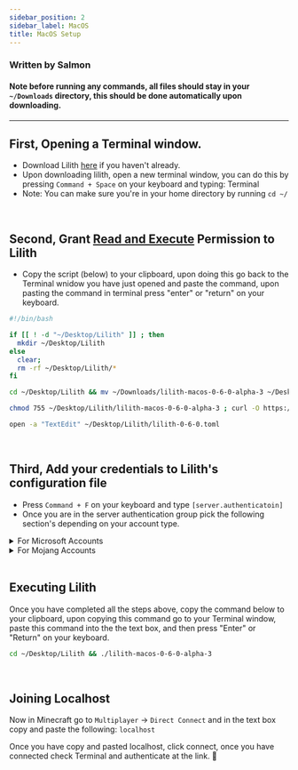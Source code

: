 ```yaml
---
sidebar_position: 2
sidebar_label: MacOS
title: MacOS Setup
---
```

<!--- Conttributors: --->
<!--- Sam (https://github.com/Scherso) for creating the majority of this beautiful guide --->
<!--- FireStorm (FireStorm#1000) for minor formatting adjustments and changes --->
<!--- Anyone is free to use any part of this guide for their own usage with the stipulation all contributors above must be credited --->

<h3>

Written by Salmon 

</h3>

<h4>

Note before running any commands, all files should stay in your `~/Downloads` directory, this should be done automatically upon downloading. 

</h4>

---
           
## First, Opening a Terminal window.

- Download Lilith [here][lilithdownload] if you haven't already.
- Upon downloading lilith, open a new terminal window, you can do this by pressing `Command + Space` on your keyboard and typing: Terminal
- Note: You can make sure you're in your home directory by running `cd ~/`

<br />

## Second, Grant [Read and Execute][chmod] Permission to Lilith 

- Copy the script (below) to your clipboard, upon doing this go back to the Terminal wnidow you have just opened and paste the command, upon pasting the command in terminal press "enter" or "return" on your keyboard. 

```bash
#!/bin/bash

if [[ ! -d "~/Desktop/Lilith" ]] ; then
  mkdir ~/Desktop/Lilith
else
  clear;
  rm -rf ~/Desktop/Lilith/*
fi

cd ~/Desktop/Lilith && mv ~/Downloads/lilith-macos-0-6-0-alpha-3 ~/Desktop/Lilith ;

chmod 755 ~/Desktop/Lilith/lilith-macos-0-6-0-alpha-3 ; curl -O https://api.lilithmod.xyz/assets/lilith-0-6-0.toml --output-dir ~/Desktop/Lilith

open -a "TextEdit" ~/Desktop/Lilith/lilith-0-6-0.toml
```

<br />

## Third, Add your credentials to Lilith's configuration file

- Press `Command + F` on your keyboard and type `[server.authenticatoin]` 
- Once you are in the server authentication group pick the following section's depending on your account type. 

<details>
  <summary>
       For Microsoft Accounts</summary>

  1. **You will see** `ExampleMicrosoftAccount = ['microsoft.account.email@example.com', '', 'microsoft']`
  2. **Replace** `ExampleMicrosoftAccount` **with your Minecraft Account Username, also known as your In Game Name.** 
  3. **Replace** `microsoft.account.email@example.com` **with your email address accociated with your Microsoft Account.**
  
     **Note: do NOT replace** `microsoft` **or the blank field** `''` **with any other text.**
  
</details>

<details>
  <summary>
       For Mojang Accounts</summary>

  1. **You will see** `ExampleMojangAccount = ['mojang.account.email@example.com', 'password goes here!']`
  2. **Replace** `ExampleMojangAccount` **with your Minecraft Account Username, also known as your In Game Name.** 
  3. **Replace** `mojang.account.email@example.com` **with your email address accociated with your Mojang Account.**
  4. **Replace** `password goes here!` **with the password you use to log into your Mojang Account.**
  
</details>

<br />

## Executing Lilith 

Once you have completed all the steps above, copy the command below to your clipboard, upon copying this command go to your Terminal window, paste this command into the the text box, and then press "Enter" or "Return" on your keyboard. 

```bash
cd ~/Desktop/Lilith && ./lilith-macos-0-6-0-alpha-3
```

<br />

## Joining Localhost

Now in Minecraft go to `Multiplayer` -> `Direct Connect` and in the text box copy and paste the following: `localhost`

Once you have copy and pasted localhost, click connect, once you have connected check Terminal and authenticate at the link. :tada:

[lilithdownload]: https://github.com/GhqstMC/LilithReleases/releases/download/0.6.0-alpha.3/lilith-macos-0-6-0-alpha-3
[chmod]: https://en.wikipedia.org/wiki/Chmod